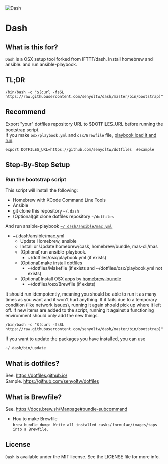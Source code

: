 ![Dash](https://raw.githubusercontent.com/IFTTT/dash/images/images/dash.png "Dash")

# Dash

## What is this for?

`Dash` is a OSX setup tool forked from IFTTT/dash.
Install homebrew and ansible. and run ansible-playbook.

## TL;DR

    /bin/bash -c "$(curl -fsSL https://raw.githubusercontent.com/senyoltw/dash/master/bin/bootstrap)"

## Recommend
Export "your" dotfiles repository URL to $DOTFILES_URL before running the bootstrap script.  
If you make `osx/playbook.yml` and `osx/Brewfile` file, [playbook load it and run](https://github.com/senyoltw/dash/blob/master/ansible/mac.yml).

    export DOTFILES_URL=https://github.com/senyoltw/dotfiles  #example

## Step-By-Step Setup

### Run the bootstrap script

This script will install the following:

- Homebrew with XCode Command Line Tools
- Ansible
- git clone this repository `~/.dash`
- (Optional)git clone dotfiles repository `~/dotfiles` 

And run ansible-playbook [`~/.dash/ansible/mac.yml`](https://github.com/senyoltw/dash/blob/master/ansible/mac.yml)

- ~/.dash/ansible/mac.yml
  - Update Homebrew, ansible
  - Install or Update homebrew/cask, homebrew/bundle, mas-cli/mas
  - (Optional)run ansible-playbook.
    - ~/dotfiles/osx/playbook.yml (if exists)
  - (Optional)make install dotfiles
    - ~/dotfiles/Makefile (if exists and ~/dotfiles/osx/playbook.yml not exists)
  - (Optional)Install OSX apps by [homebrew-bundle](https://github.com/Homebrew/homebrew-bundle)
    - ~/dotfiles/osx/Brewfile (if exists)

It should run idempotently, meaning you should be able to run it as many times as you want and it won't hurt anything. If it fails due to a temporary condition (like network issues), running it again should pick up where it left off. If new items are added to the script, running it against a functioning environment should only add the new things.

    /bin/bash -c "$(curl -fsSL https://raw.githubusercontent.com/senyoltw/dash/master/bin/bootstrap)"

If you want to update the packages you have installed, you can use

    ~/.dash/bin/update 

## What is dotfiles?
See. https://dotfiles.github.io/  
Sample. https://github.com/senyoltw/dotfiles

## What is Brewfile?
See. https://docs.brew.sh/Manpage#bundle-subcommand  
- Hou to make Brewfile  
`brew bundle dump: Write all installed casks/formulae/images/taps into a Brewfile.`

## License

`Dash` is available under the MIT license. See the LICENSE file for more info.
